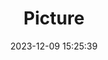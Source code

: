 ---
weight: 1
images:
- /images/edited/125.jpeg
title: Picture
date: 2023-12-09 15:25:39
tags: [luminarneo,work,ILCE7M3,47.2,trafficlight]
---